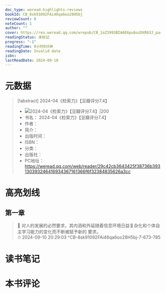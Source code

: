 ```yaml
---
doc_type: weread-highlights-reviews
bookId: CB_8sk91092FAi46qa6oo28H5bj
reviewCount: 0
noteCount: 1
author: ""
cover: https://res.weread.qq.com/wrepub/CB_1oZ3993BIA6E6pu6ozDXR63J_parsecover
readingStatus: 未标记
progress: "-1"
readingTime: 0小时0分钟
readingDate: Invalid date
isbn:
lastReadDate: 2024-09-10
---
```

# 元数据
> [!abstract] 2024-04《检索力》【豆瓣评分7.4】
> - ![ 2024-04《检索力》【豆瓣评分7.4】|200](https://res.weread.qq.com/wrepub/CB_1oZ3993BIA6E6pu6ozDXR63J_parsecover)
> - 书名： 2024-04《检索力》【豆瓣评分7.4】
> - 作者： 
> - 简介： 
> - 出版时间： 
> - ISBN： 
> - 分类： 
> - 出版社： 
> - PC地址：https://weread.qq.com/web/reader/29c42cb3643425f38736b393130393246416934367161366f6f32384835626a3cc

# 高亮划线

## 第一章

> 📌 对人的发展的必然要求，其内涵和外延随着信息环境日益复杂化和个体自主学习能力的变化而不断被赋予新的 要求。  
> ⏱ 2024-09-10 20:29:03 ^CB-8sk91092FAi46qa6oo28H5bj-7-673-785

# 读书笔记

# 本书评论

